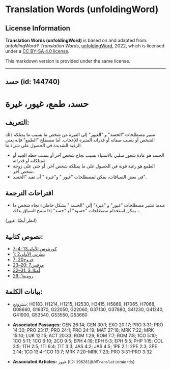 # Translation Words (unfoldingWord)

## License Information

**Translation Words (unfoldingWord)** is based on and adapted from: _unfoldingWord® Translation Words_, [unfoldingWord](https://unfoldingword.org/utw), 2022, which is licensed under a [CC BY-SA 4.0 license](https://creativecommons.org/licenses/by-sa/4.0/legalcode.en).

This markdown version is provided under the same license.



--------------------------------

## حسد (id: 144740)

حسد، طمع، غيور، غيرة
====================

التعريف:
--------

تشير مصطلحات "الحسد" و "الغيور" إلى الغيرة من شخص ما بسبب ما يمتلكه ذلك الشخص أو بسبب صفاته أو قدراته المثيرة للإعجاب. أما مصطلح "الطمع" فإنه يعني الرغبة الشديدة في الحصول على شيء ما.

* الحسد هو عادة شعور سلبي بالاستياء بسبب نجاح شخص آخر أو بسبب حظه الجيد أو ممتلكاته أو قدراته.
* الطمع هو رغبة قوية في الحصول على ما يمتلكه شخص آخر، أو حتى على زوجة شخص آخر.
* في بعض السياقات، يمكن لمصطلحات "غيور " و"غيرة " أن تفيد "الحسد".

اقتراحات الترجمة
----------------

* عندما تشير مصطلحات "غيور" و "غيرة" إلى "الحسد " بشكل خاطيء تجاه شخص ما ، يمكن استخدام مصطلحات "حسود" أو "حسد" إذا سمح السياق بذلك.

(انظر أيضًا: غيور)

نصوص كتابية:
------------

* [كورنثوس الأولى13 :4–7](https://ref.ly/1Cor13:4-1Cor13:7)
* [بطرس الأولى2 :1](https://ref.ly/1Pet2:1)
* [خروج20 :7](https://ref.ly/Exod20:17)
* [مرقس7 :20–23](https://ref.ly/Mark7:20-Mark7:23)
* [أمثال3 :31–32](https://ref.ly/Prov3:31-Prov3:32)
* [رومية1 :29](https://ref.ly/Rom1:29)

بيانات الكلمة:
--------------

* سترونج: H0183, H1214, H1215, H2530, H3415, H5869, H7065, H7068, G08660, G19370, G22050, G22060, G37130, G37880, G41230, G41240, G41900, G53540, G53550, G53660

* **Associated Passages:** GEN 26:14; GEN 30:1; EXO 20:17; PRO 3:31; PRO 14:30; PRO 23:17; PRO 24:1; PRO 24:19; MAT 27:18; MRK 7:22; MRK 15:10; LUK 12:15; ACT 20:33; ROM 1:29; ROM 7:7; ROM 7:8; 1CO 5:10; 1CO 5:11; 1CO 6:10; 2CO 9:5; EPH 4:19; EPH 5:3; EPH 5:5; PHP 1:15; COL 3:5; 1TH 2:5; 1TI 6:4; TIT 3:3; JAS 4:2; JAS 4:5; 1PE 2:1; 2PE 2:3; 2PE 2:14; 1CO 13:4–1CO 13:7; MRK 7:20–MRK 7:23; PRO 3:31–PRO 3:32
* **Associated Articles:** غيور (ID: `196281@UWTranslationWords`)


